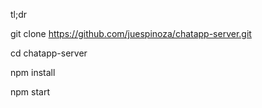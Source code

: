 tl;dr

git clone https://github.com/juespinoza/chatapp-server.git

cd chatapp-server

npm install

npm start